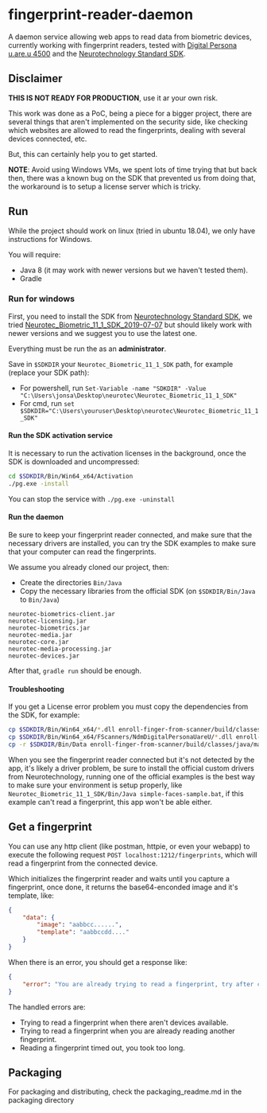 # fingerprint-reader-daemon

A daemon service allowing web apps to read data from biometric devices, currently working with fingerprint readers, tested with [Digital Persona u.are.u 4500](https://www.neurotechnology.com/fingerprint-scanner-digitalpersona-u-are-u-4500.html) and the [Neurotechnology Standard SDK](https://www.neurotechnology.com/).


## Disclaimer
**THIS IS NOT READY FOR PRODUCTION**, use it ar your own risk.

This work was done as a PoC, being a piece for a bigger project, there are several things that aren't implemented on the security side, like checking which websites are allowed to read the fingerprints, dealing with several devices connected, etc.

But, this can certainly help you to get started.

**NOTE**: Avoid using Windows VMs, we spent lots of time trying that but back then, there was a known bug on the SDK that prevented us from doing that, the workaround is to setup a license server which is tricky.


## Run
While the project should work on linux (tried in ubuntu 18.04), we only have instructions for Windows.

You will require:
- Java 8 (it may work with newer versions but we haven't tested them).
- Gradle

### Run for windows
First, you need to install the SDK from [Neurotechnology Standard SDK](https://www.neurotechnology.com/), we tried [Neurotec_Biometric_11_1_SDK_2019-07-07](https://download.neurotechnology.com/Neurotec_Biometric_11_1_SDK_2019-07-07.zip) but should likely work with newer versions and we suggest you to use the latest one.

Everything must be run the as an **administrator**.

Save in `$SDKDIR` your `Neurotec_Biometric_11_1_SDK` path, for example (replace your SDK path):
- For powershell, run `Set-Variable -name "SDKDIR" -Value "C:\Users\jonsa\Desktop\neurotec\Neurotec_Biometric_11_1_SDK"`
- For cmd, run `set $SDKDIR="C:\Users\youruser\Desktop\neurotec\Neurotec_Biometric_11_1_SDK"`


#### Run the SDK activation service
It is necessary to run the activation licenses in the background, once the SDK is downloaded and uncompressed:

```sh
cd $SDKDIR/Bin/Win64_x64/Activation
./pg.exe -install
```

You can stop the service with `./pg.exe -uninstall`


#### Run the daemon
Be sure to keep your fingerprint reader connected, and make sure that the necessary drivers are installed, you can try the SDK examples to make sure that your computer can read the fingerprints.

We assume you already cloned our project, then:
- Create the directories `Bin/Java`
- Copy the necessary libraries from the official SDK (on `$SDKDIR/Bin/Java` to `Bin/Java`)

```
neurotec-biometrics-client.jar
neurotec-licensing.jar
neurotec-biometrics.jar
neurotec-media.jar
neurotec-core.jar
neurotec-media-processing.jar
neurotec-devices.jar
```

After that, `gradle run` should be enough.


#### Troubleshooting
If you get a License error problem you must copy the dependencies from the SDK, for example:

```sh
cp $SDKDIR/Bin/Win64_x64/*.dll enroll-finger-from-scanner/build/classes/java/main
cp $SDKDIR/Bin/Win64_x64/FScanners/NdmDigitalPersonaUareU/*.dll enroll-finger-from-scanner/build/classes/java/main
cp -r $SDKDIR/Bin/Data enroll-finger-from-scanner/build/classes/java/main
```

When you see the fingerprint reader connected but it's not detected by the app, it's likely a driver problem, be sure to install the official custom drivers from Neurotechnology, running one of the official examples is the best way to make sure your environment is setup properly, like `Neurotec_Biometric_11_1_SDK/Bin/Java
simple-faces-sample.bat`, if this example can't read a fingerprint, this app won't be able either.


## Get a fingerprint
You can use any http client (like postman, httpie, or even your webapp) to execute the following request `POST localhost:1212/fingerprints`, which will read a fingerprint from the connected device.

Which initializes the fingerprint reader and waits until you capture a fingerprint, once done, it returns the base64-enconded image and it's template, like:

```json
{
    "data": {
        "image": "aabbcc......",
        "template": "aabbccdd...."
    }
}
```

When there is an error, you should get a response like:
```json
{
    "error": "You are already trying to read a fingerprint, try after completing that one"
}
```

The handled errors are:
- Trying to read a fingerprint when there aren't devices available.
- Trying to read a fingerprint when you are already reading another fingerprint.
- Reading a fingerprint timed out, you took too long.

## Packaging

For packaging and distributing, check the packaging_readme.md in the packaging directory